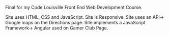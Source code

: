 Final for my Code Louisville Front End Web Development Course.

Site uses HTML, CSS and JavaScript.
Site is Responsive.
Site uses an APi-> Google maps on the Directions page.
Site implements a JavaScript Framework-> Angular used on Gamer Club Page.
